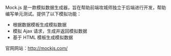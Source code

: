 <!-- ## 综述 -->

Mock.js 是一款模拟数据生成器，旨在帮助前端攻城师独立于后端进行开发，帮助编写单元测试。提供了以下模拟功能：

* 根据数据模板生成模拟数据
* 模拟 Ajax 请求，生成并返回模拟数据
* 基于 HTML 模板生成模拟数据

官网网站：<http://mockjs.com/>

<!--
* 版本：2.0.0
* 作者：墨智
* 标签：模拟数据生成器, 模拟数据, 模拟请求, Simulation Data Generator
* demo：[http://kg.kissyui.com/Mock/2.0.0/demo/index.html](http://kg.kissyui.com/Mock/2.0.0/demo/index.html)


## 初始化组件

    S.use('kg/Mock/2.0.0/index', function (S, Mock) {
         var Mock = new Mock();
    })

## API说明 
-->
